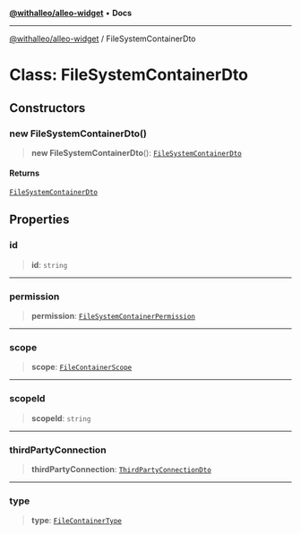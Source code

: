 [**@withalleo/alleo-widget**](../README.md) • **Docs**

***

[@withalleo/alleo-widget](../globals.md) / FileSystemContainerDto

# Class: FileSystemContainerDto

## Constructors

### new FileSystemContainerDto()

> **new FileSystemContainerDto**(): [`FileSystemContainerDto`](FileSystemContainerDto.md)

#### Returns

[`FileSystemContainerDto`](FileSystemContainerDto.md)

## Properties

### id

> **id**: `string`

***

### permission

> **permission**: [`FileSystemContainerPermission`](../enumerations/FileSystemContainerPermission.md)

***

### scope

> **scope**: [`FileContainerScope`](../enumerations/FileContainerScope.md)

***

### scopeId

> **scopeId**: `string`

***

### thirdPartyConnection

> **thirdPartyConnection**: [`ThirdPartyConnectionDto`](ThirdPartyConnectionDto.md)

***

### type

> **type**: [`FileContainerType`](../enumerations/FileContainerType.md)
